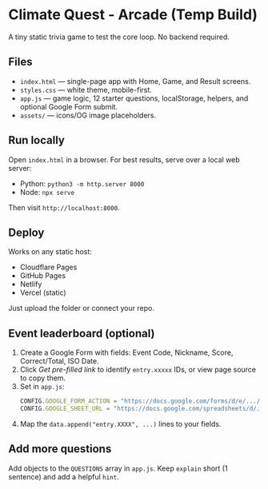 # Climate Quest - Arcade (Temp Build)
A tiny static trivia game to test the core loop. No backend required.

## Files
- `index.html` — single-page app with Home, Game, and Result screens.
- `styles.css` — white theme, mobile-first.
- `app.js` — game logic, 12 starter questions, localStorage, helpers, and optional Google Form submit.
- `assets/` — icons/OG image placeholders.

## Run locally
Open `index.html` in a browser. For best results, serve over a local web server:

- Python: `python3 -m http.server 8000`
- Node: `npx serve`

Then visit `http://localhost:8000`.

## Deploy
Works on any static host:
- Cloudflare Pages
- GitHub Pages
- Netlify
- Vercel (static)

Just upload the folder or connect your repo.

## Event leaderboard (optional)
1. Create a Google Form with fields: Event Code, Nickname, Score, Correct/Total, ISO Date.
2. Click *Get pre-filled link* to identify `entry.xxxxx` IDs, or view page source to copy them.
3. Set in `app.js`:
   ```js
   CONFIG.GOOGLE_FORM_ACTION = "https://docs.google.com/forms/d/e/.../formResponse";
   CONFIG.GOOGLE_SHEET_URL = "https://docs.google.com/spreadsheets/d/...";
   ```
4. Map the `data.append("entry.XXXX", ...)` lines to your fields.

## Add more questions
Add objects to the `QUESTIONS` array in `app.js`. Keep `explain` short (1 sentence) and add a helpful `hint`.
